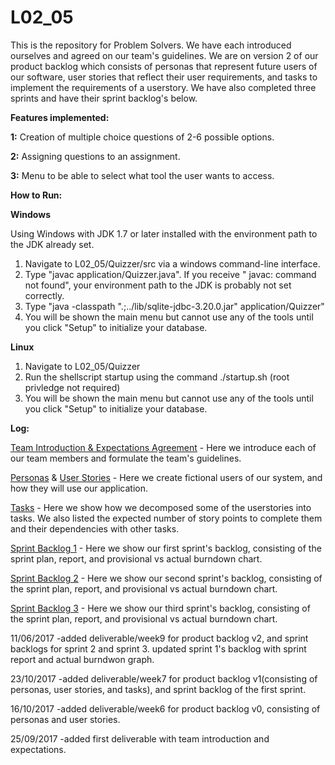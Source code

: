 # L02_05
This is the repository for Problem Solvers. We have each introduced ourselves and agreed on our team's guidelines. We are on version 2 of our product backlog which consists of personas that represent future users of our software, user stories that reflect their user requirements, and tasks to implement the requirements of a userstory. We have also completed three sprints and have their sprint backlog's below.

**Features implemented:** 

**1:** Creation of multiple choice questions of 2-6 possible options.

**2:** Assigning questions to an assignment.   

**3:** Menu to be able to select what tool the user wants to access.

**How to Run:** 

**Windows**

Using Windows with JDK 1.7 or later installed with the environment path to the JDK already set.

1. Navigate to L02_05/Quizzer/src via a windows command-line interface.
2. Type "javac application/Quizzer.java". If you receive " javac: command not found", your environment path to the JDK is probably not set correctly.
3. Type "java -classpath ".;../lib/sqlite-jdbc-3.20.0.jar" application/Quizzer"
4. You will be shown the main menu but cannot use any of the tools until you click "Setup" to initialize your database.

**Linux**

1. Navigate to L02_05/Quizzer
2. Run the shellscript startup using the command ./startup.sh (root privledge not required)   
3. You will be shown the main menu but cannot use any of the tools until you click "Setup" to initialize your database.



**Log:**

[Team Introduction & Expectations Agreement](https://www.github.com/CSCC01F17/L02_05/blob/master/deliverables/week4/deliverable_1.pdf) - Here we introduce each of our team members and formulate the team's guidelines.

[Personas](https://www.github.com/CSCC01F17/L02_05/blob/master/deliverables/week9/Personas_v2.pdf) & [User Stories](https://www.github.com/CSCC01F17/L02_05/blob/master/deliverables/week9/UserStories_v2.pdf) - Here we create fictional users of our system, and how they will use our application. 

[Tasks](https://github.com/CSCC01F17/L02_05/blob/master/deliverables/week9/Tasks_v2.pdf) - Here we show how we decomposed some of the userstories into tasks. We also listed the expected number of story points to complete them and their dependencies with other tasks.

[Sprint Backlog 1](https://github.com/CSCC01F17/L02_05/blob/master/deliverables/week9/Sprint1_Backlog.pdf) - Here we show our first sprint's backlog, consisting of the sprint plan, report, and provisional vs actual burndown chart.

[Sprint Backlog 2](https://github.com/CSCC01F17/L02_05/blob/master/deliverables/week9/Sprint2_Backlog.pdf) - Here we show our second sprint's backlog, consisting of the sprint plan, report, and provisional vs actual burndown chart.

[Sprint Backlog 3](https://github.com/CSCC01F17/L02_05/blob/master/deliverables/week9/Sprint3_Backlog.pdf) - Here we show our third sprint's backlog, consisting of the sprint plan, report, and provisional vs actual burndown chart.

11/06/2017 
-added deliverable/week9 for product backlog v2, and sprint backlogs for sprint 2 and sprint 3. updated sprint 1's backlog with sprint report and actual burndwon graph.

23/10/2017
-added deliverable/week7 for product backlog v1(consisting of personas, user stories, and tasks), and sprint backlog of the first sprint.

16/10/2017
-added deliverable/week6 for product backlog v0, consisting of personas and user stories.

25/09/2017
-added first deliverable with team introduction and expectations.
